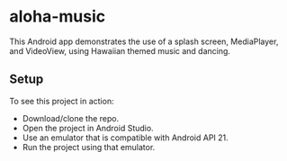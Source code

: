 # aloha-music
This Android app demonstrates the use of a splash screen, MediaPlayer, and VideoView, using Hawaiian themed music and dancing.

## Setup
To see this project in action:
* Download/clone the repo.
* Open the project in Android Studio.
* Use an emulator that is compatible with Android API 21.
* Run the project using that emulator.
